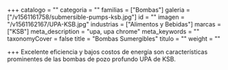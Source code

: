 +++
catalogo = ""
categoria = ""
familias = ["Bombas"]
galeria = ["/v1561161758/submersible-pumps-ksb.jpg"]
id = ""
imagen = "/v1561162167/UPA-KSB.jpg"
industrias = ["Alimentos y Bebidas"]
marcas = ["KSB"]
meta_description = "upa, upa chrome"
meta_keywords = ""
taxonomyCover = false
title = "Bombas Sumergibles"
titulo = ""
weight = ""

+++
Excelente eficiencia y bajos costos de energía son características prominentes de las bombas de pozo profundo UPA de KSB.